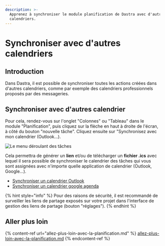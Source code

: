 ```yaml
---
description: >-
  Apprenez à synchroniser le module planification de Dastra avec d'autres
  calendriers.
---
```


# Synchroniser avec d'autres calendriers

## Introduction

Dans Dastra, il est possible de synchroniser toutes les actions créées dans d'autres calendriers, comme par exemple des calendriers professionnels proposés par des messageries.

## Synchroniser avec d'autres calendrier

Pour cela, rendez-vous sur l'onglet "Colonnes" ou "Tableau" dans le module "Planification", puis cliquez sur la flèche en haut à droite de l'écran, à côté du bouton "nouvelle tâche". Cliquez ensuite sur "Synchronisez avec mon calendrier (Outlook...).

![Le menu déroulant des tâches](<../../.gitbook/assets/Capture web\_4-5-2022\_152356\_app.dastra.eu.jpeg>)

Cela permettra de générer un **lien** et/ou de télécharger un **fichier .ics** avec lequel il sera possible de synchroniser le calendrier des tâches qui vous sont assignées avec n'importe quelle application de calendrier (Outlook, Google…).

* [Synchroniser un calendrier Outlook](https://support.microsoft.com/fr-fr/office/importer-des-calendriers-dans-outlook-8e8364e1-400e-4c0f-a573-fe76b5a2d379)
* [Synchroniser un calendrier google agenda](https://support.google.com/calendar/answer/37118?hl=fr\&co=GENIE.Platform%3DDesktop)

{% hint style="info" %}
Pour des raisons de sécurité, il est recommandé de surveiller les liens de partage exposés sur votre projet dans l'interface de gestion des liens de partage (bouton "réglages").
{% endhint %}

## Aller plus loin

{% content-ref url="allez-plus-loin-avec-la-planification.md" %}
[allez-plus-loin-avec-la-planification.md](allez-plus-loin-avec-la-planification.md)
{% endcontent-ref %}
